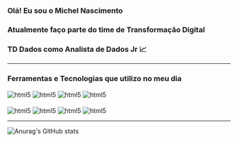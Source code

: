 <!--<img style="margin-top: 40px;" align="right" width="350px" src="https://github.com/ws-mich/ws-mich/blob/main/avatar.png">--> 

### Olá! Eu sou o Michel Nascimento
### Atualmente faço parte do time de Transformação Digital 
### TD Dados como Analista de Dados Jr 📈
---
### Ferramentas e Tecnologias que utilizo no meu dia 

<div style="display: inline_block">
    <img align="center" alt="html5" src="https://img.shields.io/badge/GIT-E44C30?style=for-the-badge&logo=git&logoColor=white"/>
    <img align="center" alt="html5" src="https://img.shields.io/badge/GitHub-100000?style=for-the-badge&logo=github&logoColor=white"/>   
    <img align="center" alt="html5" src="https://img.shields.io/badge/Jira-0052CC?style=for-the-badge&logo=Jira&logoColor=white"/>  
    <img align="center" alt="html5" src="https://img.shields.io/badge/PowerBI-F2C811?style=for-the-badge&logo=Power%20BI&logoColor=white"/> 
    <br/>    
    <br/>   
    <img align="center" alt="html5" src="https://img.shields.io/badge/Python-3776AB?style=for-the-badge&logo=python&logoColor=white"/>             
    <img align="center" alt="html5" src="https://img.shields.io/badge/Made%20with-Jupyter-orange?style=for-the-badge&logo=Jupyter)](https://jupyter.org/try"/>       
    <img align="center" alt="html5" src="https://img.shields.io/badge/Colab-F9AB00?style=for-the-badge&logo=googlecolab&color=525252"/>       
    <img align="center" alt="html5" src="https://img.shields.io/badge/Microsoft%20SQL%20Server-CC2927?style=for-the-badge&logo=microsoft%20sql%20server&logoColor=white"/>          
</div>

---

![Anurag's GitHub stats](https://github-readme-stats.vercel.app/api?username=ws-mich&show_icons=true&theme=react)

